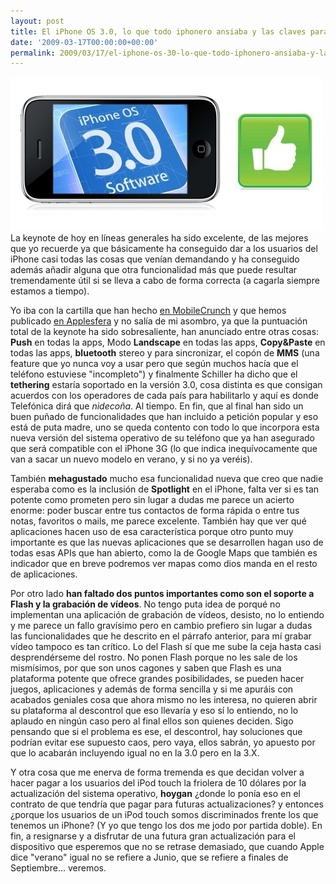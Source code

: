 ```yaml
---
layout: post
title: El iPhone OS 3.0, lo que todo iphonero ansiaba y las claves para el futuro
date: '2009-03-17T00:00:00+00:00'
permalink: 2009/03/17/el-iphone-os-30-lo-que-todo-iphonero-ansiaba-y-las-claves-para-el-futuro/
---
```

<img src="/assets/zz5e56fa6b.jpg" alt="iPhone 3.0 mola" title="iPhone 3.0 mola" width="500" height="246" class="centro" />La keynote de hoy en líneas generales ha sido excelente, de las mejores que yo recuerde ya que básicamente ha conseguido dar a los usuarios del iPhone casi todas las cosas que venían demandando y ha conseguido además añadir alguna que otra funcionalidad más que puede resultar tremendamente útil si se lleva a cabo de forma correcta (a cagarla siempre estamos a tiempo).

Yo iba con la cartilla que han hecho <a href="http://www.mobilecrunch.com/2009/03/16/the-iphone-os-30-announcement-scorecard/">en MobileCrunch</a> y que hemos publicado <a href="http://www.applesfera.com/curiosidades/bingo-para-la-keynote-sobre-el-iphone-os-30">en Applesfera</a> y no salía de mi asombro, ya que la puntuación total de la keynote ha sido sobresaliente, han anunciado entre otras cosas: <strong>Push</strong> en todas la apps, Modo <strong>Landscape</strong> en todas las apps, <strong>Copy&Paste</strong> en todas las apps, <strong>bluetooth</strong> stereo y para sincronizar, el copón de <strong>MMS</strong> (una feature que yo nunca voy a usar pero que según muchos hacía que el teléfono estuviese "incompleto") y finalmente Schiller ha dicho que el <strong>tethering</strong> estaría soportado en la versión 3.0, cosa distinta es que consigan acuerdos con los operadores de cada país para habilitarlo y aquí es donde Telefónica dirá que <em>nidecoña</em>. Al tiempo. En fin, que al final han sido un buen puñado de funcionalidades que han incluido a petición popular y eso está de puta madre, uno se queda contento con todo lo que incorpora esta nueva versión del sistema operativo de su teléfono que ya han asegurado que será compatible con el iPhone 3G (lo que indica inequívocamente que van a sacar un nuevo modelo en verano, y si no ya veréis).

También <strong>mehagustado</strong> mucho esa funcionalidad nueva que creo que nadie esperaba como es la inclusión de <strong>Spotlight</strong> en el iPhone, falta ver si es tan potente como prometen pero sin lugar a dudas me parece un acierto enorme: poder buscar entre tus contactos de forma rápida o entre tus notas, favoritos o mails, me parece excelente. También hay que ver qué aplicaciones hacen uso de esa característica porque otro punto muy importante es que las nuevas aplicaciones que se desarrollen hagan uso de todas esas APIs que han abierto, como la de Google Maps que también es indicador que en breve podremos ver mapas como dios manda en el resto de aplicaciones.

Por otro lado <strong>han faltado dos puntos importantes como son el soporte a Flash y la grabación de vídeos</strong>. No tengo puta idea de porqué no implementan una aplicación de grabación de vídeos, desisto, no lo entiendo y me parece un fallo gravísimo pero en cambio prefiero sin lugar a dudas las funcionalidades que he descrito en el párrafo anterior, para mí grabar vídeo tampoco es tan crítico. Lo del Flash sí que me sube la ceja hasta casi desprendérseme del rostro. No ponen Flash porque no les sale de los mismísimos, por que son unos cagones y saben que Flash es una plataforma potente que ofrece grandes posibilidades, se pueden hacer juegos, aplicaciones y además de forma sencilla y si me apuráis con acabados geniales cosa que ahora mismo no les interesa, no quieren abrir su plataforma al descontrol que eso llevaría y eso sí lo entiendo, no lo aplaudo en ningún caso pero al final ellos son quienes deciden. Sigo pensando que si el problema es ese, el descontrol, hay soluciones que podrían evitar ese supuesto caos, pero vaya, ellos sabrán, yo apuesto por que lo acabarán incluyendo igual no en la 3.0 pero en la 3.X.

Y otra cosa que me enerva de forma tremenda es que decidan volver a hacer pagar a los usuarios del iPod touch la friolera de 10 dólares por la actualización del sistema operativo, <strong>hoygan</strong> ¿donde lo ponía eso en el contrato de que tendría que pagar para futuras actualizaciones? y entonces ¿porque los usuarios de un iPod touch somos discriminados frente los que tenemos un iPhone? (Y yo que tengo los dos me jodo por partida doble). En fin, a resignarse y a disfrutar de una futura gran actualización para el dispositivo que esperemos que no se retrase demasiado, que cuando Apple dice "verano" igual no se refiere a Junio, que se refiere a finales de Septiembre... veremos.
